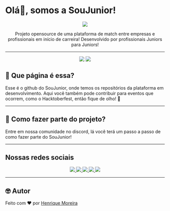# Olá👋, somos a SouJunior!

<p align="center">
  <img  src="https://user-images.githubusercontent.com/98126579/197552268-8e7a4aea-5790-4cfb-b649-141c08037e32.jpg">
</p>

<p align="center">
Projeto opensource de uma plataforma de match entre empresas e profissionais em início de carreira! Desenvolvido por profissionais Juniors para Juniors!
</p>

---

<p align="center">
  <img  src="https://img.shields.io/github/followers/SouJunior?label=Follow">
  <img  src="https://img.shields.io/github/stars/SouJunior?style=social"> 
</p>

##  🤷 Que página é essa?
Esse é o github do SouJunior, onde temos os repositórios da plataforma em desenvolvimento. Aqui você também pode contribuir para eventos que ocorrem, como o Hacktoberfest, então fique de olho! 👀

---

## 🤔 Como fazer parte do projeto?
Entre em nossa comunidade no discord, lá você terá um passo a passo de como fazer parte do SouJunior!

---

## Nossas redes sociais

<p align="center">
  <a href="https://discord.gg/zWWdRVFNhC">
  <img  src="https://img.shields.io/badge/Discord-%237289DA.svg?style=for-the-badge&logo=discord&logoColor=white">
  </a>
  
  <a href="https://www.linkedin.com/company/soujunior/">
    <img  src="https://img.shields.io/badge/linkedin-%230077B5.svg?style=for-the-badge&logo=linkedin&logoColor=white"> 
  </a>
  
  <a href="https://www.twitch.tv/soujuniortech">
    <img  src="https://img.shields.io/badge/Twitch-%239146FF.svg?style=for-the-badge&logo=Twitch&logoColor=white"> 
  </a>
  
  <a href="https://mobile.twitter.com/SouJunior_Tech">
    <img  src="https://img.shields.io/badge/Twitter-%231DA1F2.svg?style=for-the-badge&logo=Twitter&logoColor=white"> 
  </a>
  
  <a href="https://www.youtube.com/channel/UC3qp3wN75rI8TW7o5eGilYQ">
    <img  src="https://img.shields.io/badge/YouTube-%23FF0000.svg?style=for-the-badge&logo=YouTube&logoColor=white"> 
  </a>
  
</p>

---

## 🤓 Autor
Feito com ❤️ por
<a href="https://github.com/henriquemoreiraa">
    Henrique Moreira 
</a>




